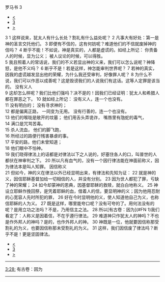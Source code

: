 ﻿





 罗马书 3




* [<](bible/ROM02.md)
* [3](bible/ROM.md)
* [>](bible/ROM04.md)



 
3 
1 这样说来，犹太人有什么长处？割礼有什么益处呢？ 
2 凡事大有好处：第一是神的圣言交托他们。 
3 即便有不信的，这有何妨呢？难道他们的不信就废掉神的信吗？ 
4 断乎不能！不如说，神是真实的，人都是虚谎的。如经上所记： 你责备人的时候，显为公义； 被人议论的时候，可以得胜。  
5 我且照着人的常话说，我们的不义若显出神的义来，我们可以怎么说呢？神降怒，是他不义吗？ 
6 断乎不是！若是这样，神怎能审判世界呢？ 
7 若神的真实，因我的虚谎越发显出他的荣耀，为什么我还受审判，好像罪人呢？ 
8 为什么不说，我们可以作恶以成善呢？这是毁谤我们的人说我们有这话。这等人定罪是该当的。 没有义人  
9 这却怎么样呢？我们比他们强吗？决不是的！因我们已经证明：犹太人和希腊人都在罪恶之下。 
10 就如经上所记： 没有义人，连一个也没有。  
11 没有明白的； 没有寻求神的；  
12 都是偏离正路， 一同变为无用。 没有行善的，连一个也没有。  
13 他们的喉咙是敞开的坟墓； 他们用舌头弄诡诈， 嘴唇里有虺蛇的毒气，  
14 满口是咒骂苦毒。  
15 杀人流血， 他们的脚飞跑，  
16 所经过的路便行残害暴虐的事。  
17 平安的路，他们未曾知道；  
18 他们眼中不怕神。  
19 我们晓得律法上的话都是对律法以下之人说的，好塞住各人的口，叫普世的人都伏在神审判之下。 
20 所以凡有血气的，没有一个因行律法能在神面前称义，因为律法本是叫人知罪。 因信称义  
21 但如今，神的义在律法以外已经显明出来，有律法和先知为证： 
22 就是神的义，因信耶稣基督加给一切相信的人，并没有分别。 
23 因为世人都犯了罪，亏缺了神的荣耀； 
24 如今却蒙神的恩典，因基督耶稣的救赎，就白白地称义。 
25 神设立耶稣作挽回祭，是凭着耶稣的血，借着人的信，要显明神的义；因为他用忍耐的心宽容人先时所犯的罪， 
26 好在今时显明他的义，使人知道他自己为义，也称信耶稣的人为义。 
27 既是这样，哪里能夸口呢？没有可夸的了。用何法没有的呢？是用立功之法吗？不是，乃用信主之法。 
28 所以[有古卷：因为](#FN
1)我们看定了：人称义是因着信，不在乎遵行律法。 
29 难道神只作犹太人的神吗？不也是作外邦人的神吗？是的，也作外邦人的神。 
30 神既是一位，他就要因信称那受割礼的为义，也要因信称那未受割礼的为义。 
31 这样，我们因信废了律法吗？断乎不是！更是坚固律法。 
* [<](bible/ROM02.md)
* [3](bible/ROM.md)
* [>](bible/ROM04.md)





---


[3:28:](#V28)
有古卷：因为




---









